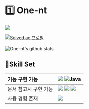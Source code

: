 # :one: One-nt
<a href="https://velog.io/@one-nt" target="_blank"><img src="https://img.shields.io/badge/Tech%20Blog-20C997?style=flat-square&logo=Velog&logoColor=white"/></a>

[![Solved.ac 프로필](http://mazassumnida.wtf/api/v2/generate_badge?boj=yhn8888)](https://solved.ac/yhn8888)   
<br/>![One-nt's github stats](https://github-readme-stats.vercel.app/api?username=One-nt&show_icons=true&theme=dark)

## 🔨Skill Set

|기능 구현 가능|<img src="https://img.shields.io/badge/Python-3776AB?style=for-the-badge&logo=Python&logoColor=white"> <img alt="Java" src ="https://img.shields.io/badge/Java-007396.svg?&style=for-the-badge&logo=Java&logoColor=white"/>|
|:---|:---|
|문서 참고시 구현 가능| <img src="https://img.shields.io/badge/HTML5-E34F26?style=for-the-badge&logo=HTML5&logoColor=white"> <img src="https://img.shields.io/badge/C-A8B9CC?style=for-the-badge&logo=C&logoColor=white"> <img src="https://img.shields.io/badge/CSS3-1572B6?style=for-the-badge&logo=CSS3&logoColor=white">|
|사용 경험 존재|<img src="https://img.shields.io/badge/Android Studio-3DDC84?style=for-the-badge&logo=Android Studio&logoColor=white">|

##


<!--
**One-nt/One-nt** is a ✨ _special_ ✨ repository because its `README.md` (this file) appears on your GitHub profile.

Here are some ideas to get you started:

- 🔭 I’m currently working on ...
- 🌱 I’m currently learning ...
- 👯 I’m looking to collaborate on ...
- 🤔 I’m looking for help with ...
- 💬 Ask me about ...
- 📫 How to reach me: ...
- 😄 Pronouns: ...
- ⚡ Fun fact: ...
-->
